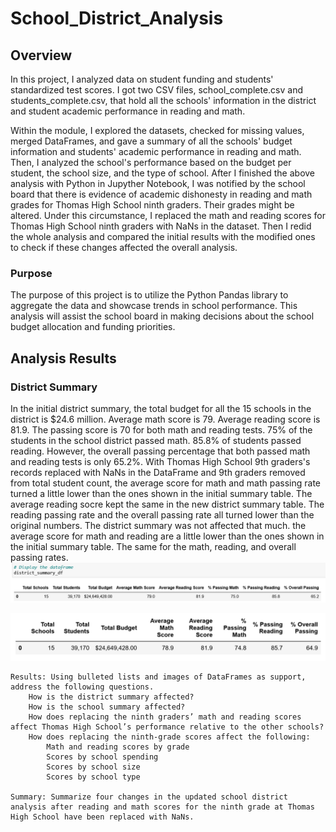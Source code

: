 # School_District_Analysis

## Overview
In this project, I analyzed data on student funding and students' standardized test scores. I got two CSV files, school_complete.csv and students_complete.csv, that hold all the schools' information in the district and student academic performance in reading and math. 

Within the module, I explored the datasets, checked for missing values, merged DataFrames,  and gave a summary of all the schools' budget information and students' academic performance in reading and math. Then, I analyzed the school's performance based on the budget per student, the school size, and the type of school. After I finished the above analysis with Python in Jupyther Notebook, I was notified by the school board that there is evidence of academic dishonesty in reading and math grades for Thomas High School ninth graders. Their grades might be altered. Under this circumstance, I replaced the math and reading scores for Thomas High School ninth graders with NaNs in the dataset. Then I redid the whole analysis and compared the initial results with the modified ones to check if these changes affected the overall analysis.  

### Purpose
The purpose of this project is to utilize the Python Pandas library to aggregate the data and showcase trends in school performance. This analysis will assist the school board in making decisions about the school budget allocation and funding priorities.
    
## Analysis Results   
### District Summary
In the initial district summary, the total budget for all the 15 schools in the district is $24.6 million. Average math score is 79. Average reading score is 81.9. The passing score is 70 for both math and reading tests. 75% of the students in the school district passed math. 85.8% of students passed reading. However, the overall passing percentage that both passed math and reading tests is only 65.2%. 
 With Thomas High School 9th graders's records replaced with NaNs in the DataFrame and 9th graders removed from total student count, the average score for math and math passing rate turned a little lower than the ones shown in the initial summary table. The average reading socre kept the same in the new district summary table. The reading passing rate and the overall passing rate all turned lower than the original numbers. The district summary was not affected that much.
 the average score for math and reading are a little lower than the ones shown in the initial summary table. The same for the math, reading, and overall passing rates.  
![District Summary Original](https://github.com/Wuyang080510/School_District_Analysis/blob/main/School%20District%20Analysis%20Images/District%20Summary%20Original.png)

![District Summary with Thomas High 9th graders' records removed](https://github.com/Wuyang080510/School_District_Analysis/blob/main/School%20District%20Analysis%20Images/District%20Summary%20(with%20THS%209th%20grade%20student%20removed).png)

    Results: Using bulleted lists and images of DataFrames as support, address the following questions.
        How is the district summary affected?
        How is the school summary affected?
        How does replacing the ninth graders’ math and reading scores affect Thomas High School’s performance relative to the other schools?
        How does replacing the ninth-grade scores affect the following:
            Math and reading scores by grade
            Scores by school spending
            Scores by school size
            Scores by school type

    Summary: Summarize four changes in the updated school district analysis after reading and math scores for the ninth grade at Thomas High School have been replaced with NaNs.




     
    
    
     
